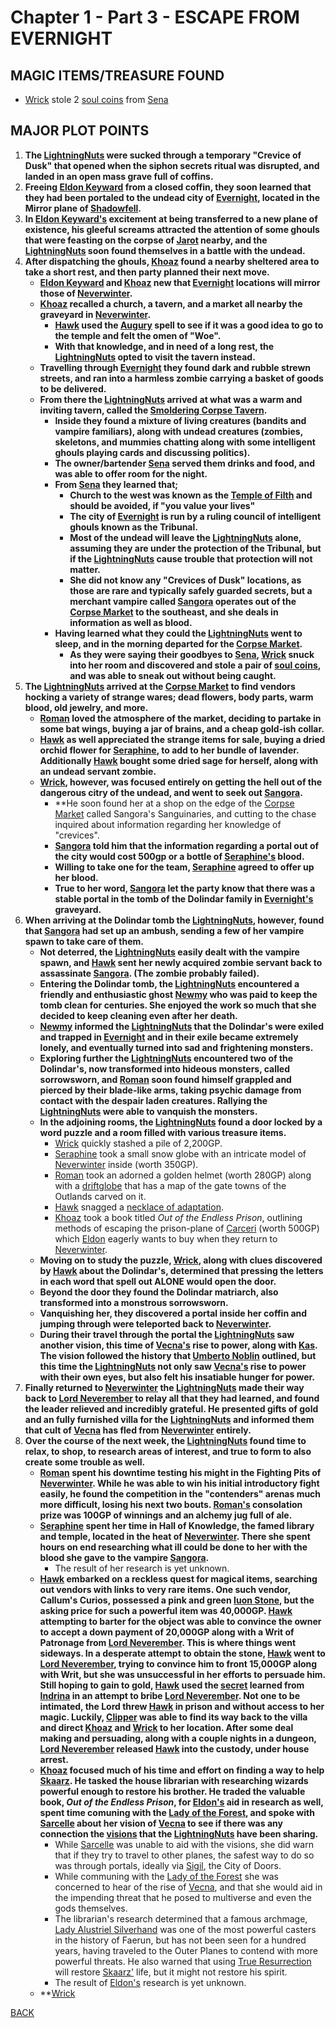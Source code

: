 
# Chapter 1 - Part 3 - ESCAPE FROM EVERNIGHT

## MAGIC ITEMS/TREASURE FOUND
- [Wrick](<../PC's/Wrick.html>) stole 2 [soul coins](https://www.dndbeyond.com/magic-items/842308-soul-coin) from [Sena](<../NPC's/Minor NPC's/Sena.html>)

## MAJOR PLOT POINTS
1. **The [LightningNuts](<../PC's/LightningNuts.html>) were sucked through a temporary "Crevice of Dusk" that opened when the siphon secrets ritual was disrupted, and landed in an open mass grave full of coffins.** 
2. **Freeing [Eldon Keyward](<../NPC's/Minor NPC's/Eldon Keyward.html>) from a closed coffin, they soon learned that they had been portaled to the undead city of [Evernight](<../LOCATIONS/Shadowfell/Evernight.html>), located in the Mirror plane of [Shadowfell](<../LOCATIONS/Shadowfell/Shadowfell.html>).**
3. **In [Eldon Keyward's](<../NPC's/Minor NPC's/Eldon Keyward.html>) excitement at being transferred to a new plane of existence, his gleeful screams attracted the attention of some ghouls that were feasting on the corpse of [Jarot](<../NPC's/Minor NPC's/Jarot.html>) nearby, and the [LightningNuts](<../PC's/LightningNuts.html>) soon found themselves in a battle with the undead.** 
4. **After dispatching the ghouls, [Khoaz](<../PC's/Khoaz.html>) found a nearby sheltered area to take a short rest, and then party planned their next move.**
	- **[Eldon Keyward](<../NPC's/Minor NPC's/Eldon Keyward.html>) and [Khoaz](<../PC's/Khoaz.html>) new that [Evernight](<../LOCATIONS/Shadowfell/Evernight.html>) locations will mirror those of [Neverwinter](<../LOCATIONS/Material Plane/Faerun/Neverwinter.html>).**
	- **[Khoaz](<../PC's/Khoaz.html>) recalled a church, a tavern, and a market all nearby the graveyard in [Neverwinter](<../LOCATIONS/Material Plane/Faerun/Neverwinter.html>).**
		- **[Hawk](<../PC's/Hawk.html>) used the [Augury](https://www.dndbeyond.com/spells/2618882-augury) spell to see if it was a good idea to go to the temple and felt the omen of "Woe".**
		- **With that knowledge, and in need of a long rest, the [LightningNuts](<../PC's/LightningNuts.html>) opted to visit the tavern instead.**
	- **Travelling through [Evernight](<../LOCATIONS/Shadowfell/Evernight.html>) they found dark and rubble strewn streets, and ran into a harmless zombie carrying a basket of goods to be delivered.** 
	- **From there the [LightningNuts](<../PC's/LightningNuts.html>) arrived at what was a warm and inviting tavern, called the [Smoldering Corpse Tavern](<../LOCATIONS/Shadowfell/Smoldering Corpse Tavern.html>).**
		- **Inside they found a mixture of living creatures (bandits and vampire familiars), along with undead creatures (zombies, skeletons, and mummies chatting along with some intelligent ghouls playing cards and discussing politics).**
		- **The owner/bartender [Sena](<../NPC's/Minor NPC's/Sena.html>) served them drinks and food, and was able to offer room for the night.** 
		- **From [Sena](<../NPC's/Minor NPC's/Sena.html>) they learned that;**
			- **Church to the west was known as the [Temple of Filth](<../LOCATIONS/Shadowfell/Temple of Filth.html>) and should be avoided, if "you value your lives"**
			- **The city of [Evernight](<../LOCATIONS/Shadowfell/Evernight.html>) is run by a ruling council of intelligent ghouls known as the Tribunal.**
			- **Most of the undead will leave the [LightningNuts](<../PC's/LightningNuts.html>) alone, assuming they are under the protection of the Tribunal, but if the [LightningNuts](<../PC's/LightningNuts.html>) cause trouble that protection will not matter.**
			- **She did not know any "Crevices of Dusk" locations, as those are rare and typically safely guarded secrets, but a merchant vampire called [Sangora](<../NPC's/Minor NPC's/Sangora.html>) operates out of the [Corpse Market](<../LOCATIONS/Shadowfell/Corpse Market.html>) to the southeast, and she deals in information as well as blood.**
		- **Having learned what they could the [LightningNuts](<../PC's/LightningNuts.html>) went to sleep, and in the morning departed for the [Corpse Market](<../LOCATIONS/Shadowfell/Corpse Market.html>).**
			- **As they were saying their goodbyes to [Sena](<../NPC's/Minor NPC's/Sena.html>), [Wrick](<../PC's/Wrick.html>) snuck into her room and discovered and stole a pair of [soul coins](https://www.dndbeyond.com/magic-items/842308-soul-coin), and was able to sneak out without being caught.**
5.  **The [LightningNuts](<../PC's/LightningNuts.html>) arrived at the [Corpse Market](<../LOCATIONS/Shadowfell/Corpse Market.html>) to find vendors hocking a variety of strange wares; dead flowers, body parts, warm blood, old jewelry, and more.**
	- **[Roman](<../PC's/Roman.html>) loved the atmosphere of the market, deciding to partake in some bat wings, buying a jar of brains, and a cheap gold-ish collar.**
	- **[Hawk](<../PC's/Hawk.html>) as well appreciated the strange items for sale, buying a dried orchid flower for [Seraphine](<../PC's/Seraphine.html>), to add to her bundle of lavender. Additionally [Hawk](<../PC's/Hawk.html>) bought some dried sage for herself, along with an undead servant zombie.**
	- **[Wrick](<../PC's/Wrick.html>), however, was focused entirely on getting the hell out of the dangerous citry of the undead, and went to seek out [Sangora](<../NPC's/Minor NPC's/Sangora.html>).** 
		- **He soon found her at a shop on the edge of the [Corpse Market](<../LOCATIONS/Shadowfell/Corpse Market.html>) called Sangora's Sanguinaries, and cutting to the chase inquired about information regarding her knowledge of "crevices".
		- **[Sangora](<../NPC's/Minor NPC's/Sangora.html>) told him that the information regarding a portal out of the city would cost 500gp or a bottle of [Seraphine's](<../PC's/Seraphine.html>) blood.** 
		- **Willing to take one for the team, [Seraphine](<../PC's/Seraphine.html>) agreed to offer up her blood.**
		- **True to her word, [Sangora](<../NPC's/Minor NPC's/Sangora.html>) let the party know that there was a stable portal in the tomb of the Dolindar family in [Evernight's](<../LOCATIONS/Shadowfell/Evernight.html>) graveyard.**
6. **When arriving at the Dolindar tomb the [LightningNuts](<../../PC's/LightningNuts.html>), however, found that [Sangora](<../NPC's/Minor NPC's/Sangora.html>) had set up an ambush, sending a few of her vampire spawn to take care of them.**
	- **Not deterred, the [LightningNuts](<../../PC's/LightningNuts.html>) easily dealt with the vampire spawn, and [Hawk](<../../PC's/Hawk.html>) sent her newly acquired zombie servant back to assassinate [Sangora](<../NPC's/Minor NPC's/Sangora.html>). (The zombie probably failed).**
	- **Entering the Dolindar tomb, the [LightningNuts](<../PC's/LightningNuts.html>) encountered a friendly and enthusiastic ghost [Newmy](<../NPC's/Minor NPC's/Newmy.html>) who was paid to keep the tomb clean for centuries. She enjoyed the work so much that she decided to keep cleaning even after her death.**
	- **[Newmy](<../NPC's/Minor NPC's/Newmy.html>) informed the [LightningNuts](<../../PC's/LightningNuts.html>) that the Dolindar's were exiled and trapped in [Evernight](<../../LOCATIONS/Shadowfell/Evernight.html>) and in their exile became extremely lonely, and eventually turned into sad and frightening monsters.**
	- **Exploring further the [LightningNuts](<../PC's/LightningNuts.html>) encountered two of the Dolindar's, now transformed into hideous monsters, called sorrowsworn, and [Roman](<../PC's/Roman.html>) soon found himself grappled and pierced by their blade-like arms, taking psychic damage from contact with the despair laden creatures. Rallying the [LightningNuts](<../PC's/LightningNuts.html>) were able to vanquish the monsters.**
	- **In the adjoining rooms, the [LightningNuts](<../PC's/LightningNuts.html>) found a door locked by a word puzzle and a room filled with various treasure items.**
		- [Wrick](<../PC's/Wrick.html>) quickly stashed a pile of 2,200GP.
		- [Seraphine](<../PC's/Seraphine.html>) took a small snow globe with an intricate model of [Neverwinter](<../LOCATIONS/Material Plane/Faerun/Neverwinter.html>) inside (worth 350GP).
		- [Roman](<../PC's/Roman.html>) took an adorned a golden helmet (worth 280GP) along with a [driftglobe](https://www.dndbeyond.com/magic-items/9228521-driftglobe) that has a map of the gate towns of the Outlands carved on it.
		- [Hawk](<../PC's/Hawk.html>) snagged a [necklace of adaptation](https://www.dndbeyond.com/magic-items/4682-necklace-of-adaptation).
		- [Khoaz](<../PC's/Khoaz.html>) took a book titled _Out of the Endless Prison_, outlining methods of escaping the prison-plane of [Carceri](https://forgottenrealms.fandom.com/wiki/Carceri) (worth 500GP) which [Eldon](<../NPC's/Minor NPC's/Eldon Keyward.html>) eagerly wants to buy when they return to [Neverwinter](<../LOCATIONS/Material Plane/Faerun/Neverwinter.html>).
	- **Moving on to study the puzzle, [Wrick](<../PC's/Wrick.html>), along with clues discovered by [Hawk](<../PC's/Hawk.html>) about the Dolindar's, determined that pressing the letters in each word that spell out ALONE would open the door.**
	- **Beyond the door they found the Dolindar matriarch, also transformed into a monstrous sorrowsworn.** 
	- **Vanquishing her, they discovered a portal inside her coffin and jumping through were teleported back to [Neverwinter](<../LOCATIONS/Material Plane/Faerun/Neverwinter.html>).**
	- **During their travel through the portal the [LightningNuts](<../PC's/LightningNuts.html>) saw another vision, this time of [Vecna's](<../NPC's/Vecna.html>) rise to power, along with [Kas](<../NPC's/Kas.html>). The vision followed the history that [Umberto Noblin](<../NPC's/Minor NPC's/Umberto Noblin.html>) outlined, but this time the [LightningNuts](<../PC's/LightningNuts.html>) not only saw [Vecna's](<../NPC's/Vecna.html>) rise to power with their own eyes, but also felt his insatiable hunger for power.** 
7. **Finally returned to [Neverwinter](<../LOCATIONS/Material Plane/Faerun/Neverwinter.html>) the [LightningNuts](<../PC's/LightningNuts.html>) made their way back to [Lord Neverember](<../NPC's/Lord Neverember.html>) to relay all that they had learned, and found the leader relieved and incredibly grateful. He presented gifts of gold and an fully furnished villa for the [LightningNuts](<../PC's/LightningNuts.html>) and informed them that cult of [Vecna](<../NPC's/Vecna.html>) has fled from [Neverwinter](<../LOCATIONS/Material Plane/Faerun/Neverwinter.html>) entirely.**
8. **Over the course of the next week, the [LightningNuts](<../PC's/LightningNuts.html>) found time to relax, to shop, to research areas of interest, and true to form to also create some trouble as well.**
	- **[Roman](<../PC's/Roman.html>) spent his downtime testing his might in the Fighting Pits of [Neverwinter](<../LOCATIONS/Material Plane/Faerun/Neverwinter.html>). While he was able to win his initial introductory fight easily, he found the competition in the "contenders" arenas much more difficult, losing his next two bouts. [Roman's](<../PC's/Roman.html>) consolation prize was 100GP of winnings and an alchemy jug full of ale.**
	- **[Seraphine](<../PC's/Seraphine.html>) spent her time in Hall of Knowledge, the famed library and temple, located in the heat of [Neverwinter](<../LOCATIONS/Material Plane/Faerun/Neverwinter.html>). There she spent hours on end researching what ill could be done to her with the blood she gave to the vampire [Sangora](<../NPC's/Minor NPC's/Sangora.html>).**
		- The result of her research is yet unknown.
	- **[Hawk](<../PC's/Hawk.html>) embarked on a reckless quest for magical items, searching out vendors with links to very rare items. One such vendor, Callum's Curios, possessed a pink and green [Iuon Stone](https://www.dndbeyond.com/magic-items/9228804-ioun-stone), but the asking price for such a powerful item was 40,000GP. [Hawk](<../PC's/Hawk.html>) attempting to barter for the object was able to convince the owner to accept a down payment of 20,000GP along with a Writ of Patronage from [Lord Neverember](<../NPC's/Lord Neverember.html>). This is where things went sideways. In a desperate attempt to obtain the stone, [Hawk](<../PC's/Hawk.html>) went to [Lord Neverember](<../NPC's/Lord Neverember.html>), trying to convince him to front 15,000GP along with Writ, but she was unsuccessful in her efforts to persuade him. Still hoping to gain to gold, [Hawk](<../PC's/Hawk.html>) used the [secret](<../SECRETS LEARNED/SECRETS LEARNED.html>) learned from [Indrina](<../NPC's/Minor NPC's/Indrina Lamsensettle.html>) in an attempt to bribe [Lord Neverember](<../NPC's/Lord Neverember.html>). Not one to be intimated, the Lord threw [Hawk](<../PC's/Hawk.html>) in prison and without access to her magic. Luckily, [Clipper](https://www.dndbeyond.com/monsters/16791-awakened-shrub?srsltid=AfmBOooN0ock9I5oev4t_y_cd1_ok1ZgFddN3Lfr-yUpItP6b-lu-rkN) was able to find its way back to the villa and direct [Khoaz](<../PC's/Khoaz.html>) and [Wrick](<../PC's/Wrick.html>) to her location. After some deal making and persuading, along with a couple nights in a dungeon, [Lord Neverember](<../NPC's/Lord Neverember.html>) released [Hawk](<../PC's/Hawk.html>) into the custody, under house arrest.**
	- **[Khoaz](<../PC's/Khoaz.html>) focused much of his time and effort on finding a way to help [Skaarz](<../NPC's/Skaarz Tarturus.html>). He tasked the house librarian with researching wizards powerful enough to restore his brother. He traded the valuable book, _Out of the Endless Prison_, for [Eldon's](<../NPC's/Minor NPC's/Eldon Keyward.html>) aid in research as well, spent time comuning with the [Lady of the Forest](<../NPC's/Minor NPC's/Lady of the Forest.html>), and spoke with [Sarcelle](<../NPC's/Minor NPC's/Sarcelle Malinosh.html>) about her vision of [Vecna](<../NPC's/Vecna.html>) to see if there was any connection the [visions](<../SECRETS LEARNED/VISIONS.html>) that the [LightningNuts](<../PC's/LightningNuts.html>) have been sharing.** 
		- While [Sarcelle](<../NPC's/Minor NPC's/Sarcelle Malinosh.html>) was unable to aid with the visions, she did warn that if they try to travel to other planes, the safest way to do so was through portals, ideally via [Sigil](<../LOCATIONS/Sigil.html>), the City of Doors. 
		- While communing with the [Lady of the Forest](<../NPC's/Minor NPC's/Lady of the Forest.html>) she was concerned to hear of the rise of [Vecna](<../NPC's/Vecna.html>), and that she would aid in the impending threat that he posed to multiverse and even the gods themselves. 
		- The librarian's research determined that a famous archmage, [Lady Alustriel Silverhand](<../NPC's/Alustriel Silverhand.html>) was one of the most powerful casters in the history of Faerun, but has not been seen for a hundred years, having traveled to the Outer Planes to contend with more powerful threats. He also warned that using [True Resurrection](https://www.dndbeyond.com/spells/2619199-true-resurrection) will restore [Skaarz'](<../NPC's/Skaarz Tarturus.html>) life, but it might not restore his spirit. 
		- The result of [Eldon's](<../NPC's/Minor NPC's/Eldon Keyward.html>) research is yet unknown. 
	- **[Wrick](<../PC's/Wrick.html>)

[BACK](https://kevc13.github.io/Vecna-Eve-of-Ruin/)